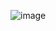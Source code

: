 ![image](https://github.com/7828143960/trial-1/assets/145312170/815da870-0003-4644-8041-d2bbad46e7af)
